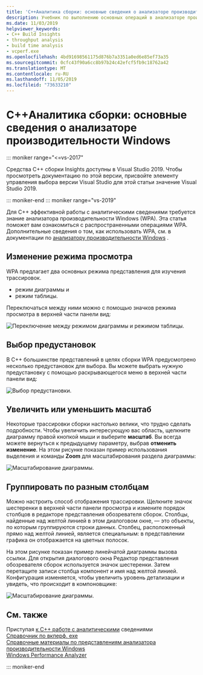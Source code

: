 ```yaml
---
title: 'C++Аналитика сборки: основные сведения о анализаторе производительности Windows'
description: Учебник по выполнению основных операций в анализаторе производительности Windows.
ms.date: 11/03/2019
helpviewer_keywords:
- C++ Build Insights
- throughput analysis
- build time analysis
- vcperf.exe
ms.openlocfilehash: 4bd91698561175d876b7a3351a0ed6e85ef73a35
ms.sourcegitcommit: 0cfc43f90a6cc8b97b24c42efcf5fb9c18762a42
ms.translationtype: MT
ms.contentlocale: ru-RU
ms.lasthandoff: 11/05/2019
ms.locfileid: "73633210"
---
```

# <a name="c-build-insights-windows-performance-analyzer-basics"></a>C++Аналитика сборки: основные сведения о анализаторе производительности Windows

::: moniker range="<=vs-2017"

Средства C++ сборки Insights доступны в Visual Studio 2019. Чтобы просмотреть документацию по этой версии, присвойте элементу управления выбора версии Visual Studio для этой статьи значение Visual Studio 2019.

::: moniker-end
::: moniker range="vs-2019"

Для C++ эффективной работы с аналитическими сведениями требуется знание анализатора производительности Windows (WPA). Эта статья поможет вам ознакомиться с распространенными операциями WPA. Дополнительные сведения о том, как использовать WPA, см. в документации по [анализатору производительности Windows](/windows-hardware/test/wpt/windows-performance-analyzer) .

## <a name="change-the-view-mode"></a>Изменение режима просмотра

WPA предлагает два основных режима представления для изучения трассировок.

- режим диаграммы и
- режим таблицы.

Переключаться между ними можно с помощью значков режима просмотра в верхней части панели вид:

![Переключение между режимом диаграммы и режимом таблицы.](media/wpa-switching-view-mode.gif)

## <a name="select-presets"></a>Выбор предустановок

В C++ большинстве представлений в целях сборки WPA предусмотрено несколько предустановок для выбора. Вы можете выбрать нужную предустановку с помощью раскрывающегося меню в верхней части панели вид:

![Выбор предустановки.](media/wpa-presets.png)

## <a name="zoom-in-and-out"></a>Увеличить или уменьшить масштаб

Некоторые трассировки сборки настолько велики, что трудно сделать подробности. Чтобы увеличить интересующую вас область, щелкните диаграмму правой кнопкой мыши и выберите **масштаб**. Вы всегда можете вернуться к предыдущему параметру, выбрав **отменить изменение**. На этом рисунке показан пример использования выделения и команды **Zoom** для масштабирования раздела диаграммы:

![Масштабирование диаграммы.](media/wpa-zooming.gif)

## <a name="group-by-different-columns"></a>Группировать по разным столбцам

Можно настроить способ отображения трассировки. Щелкните значок шестеренки в верхней части панели просмотра и измените порядок столбцов в редакторе представления обозревателя сборок. Столбцы, найденные над желтой линией в этом диалоговом окне, — это объекты, по которым группируются строки данных. Столбец, расположенный прямо над желтой линией, является специальным: в представлении графика он отображается на цветных полосок.

На этом рисунке показан пример линейчатой диаграммы вызова ссылки. Для открытия диалогового окна Редактор представления обозревателя сборок используется значок шестеренки. Затем перетащите записи столбца компонент и имя над желтой линией. Конфигурация изменяется, чтобы увеличить уровень детализации и увидеть, что происходит в компоновщике:

![Масштабирование диаграммы.](media/wpa-grouping.gif)

## <a name="see-also"></a>См. также

Приступая [к C++ работе с аналитическими](get-started-with-cpp-build-insights.md) сведениями\
[Справочник по вкперф. exe](vcperf-reference.md)\
[Справочные материалы по представлениям анализатора производительности Windows](wpa-views-reference.md)\
[Windows Performance Analyzer](/windows-hardware/test/wpt/windows-performance-analyzer)

::: moniker-end
